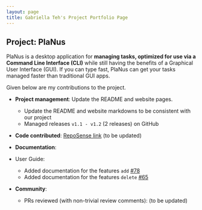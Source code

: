 ```yaml
---
layout: page
title: Gabriella Teh's Project Portfolio Page
---
```


## Project: PlaNus

PlaNus is a desktop application for **managing tasks, optimized for use via a Command Line
Interface (CLI)** while still having the benefits of a Graphical User Interface (GUI). If you can
type fast, PlaNus can get your tasks managed faster than traditional GUI apps.

Given below are my contributions to the project.

* **Project management**: Update the README and website pages.
  * Update the README and website markdowns to be consistent with our project
  * Managed releases `v1.1 - v1.2` (2 releases) on GitHub

* **Code contributed**: [RepoSense link](https://nus-cs2103-ay2021s1.github.io/tp-dashboard/#breakdown=true&search=gabriellateh&sort=groupTitle&sortWithin=title&since=2020-08-14&timeframe=commit&mergegroup=&groupSelect=groupByRepos&checkedFileTypes=docs~functional-code~test-code~other) (to be updated)

* **Documentation**:
* User Guide:
    * Added documentation for the features `add` [\#78](https://github.com/AY2021S1-CS2103T-T12-3/tp/pull/78)
    * Added documentation for the features `delete` [\#65](https://github.com/AY2021S1-CS2103T-T12-3/tp/pull/65)

* **Community**:
  * PRs reviewed (with non-trivial review comments): (to be updated)

